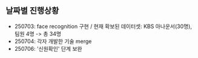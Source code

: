 ## 날짜별 진행상황
* 250703: face recognition 구현 / 현재 확보된 데이터셋: KBS 아나운서(30명), 팀원 4명 -> 총 34명
* 250704: 각자 개발한 기술 merge
* 250706: '신원확인' 단계 보완
